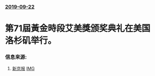 ### [2019-09-22](/news/2019/09/22/index.md)

##### 
# 第71屆黃金時段艾美獎颁奖典礼在美国洛杉矶举行。 




### 信息来源:

1. [新京报](https://news.sina.com.cn/w/2019-09-23/doc-iicezzrq7912882.shtml) [IMG](http://n.sinaimg.cn/sinacn20190923s/658/w1024h434/20190923/21c8-ifaencf2211732.jpg)
